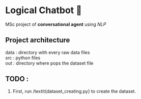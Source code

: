 # Logical Chatbot 💬
MSc project of **conversational agent** using *NLP*

## Project architecture
data : directory with every raw data files </br>
src : python files </br>
out : directory where pops the dataset file

## TODO :
1. First, run /textit{dataset_creating.py} to create the dataset.
